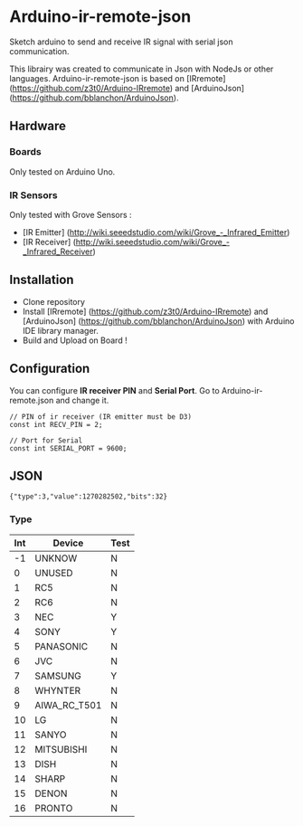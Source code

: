 # Arduino-ir-remote-json
Sketch arduino to send and receive IR signal with serial json communication.

This librairy was created to communicate in Json with NodeJs or other languages.
Arduino-ir-remote-json is based on [IRremote] (https://github.com/z3t0/Arduino-IRremote) and [ArduinoJson] (https://github.com/bblanchon/ArduinoJson).

## Hardware

### Boards

Only tested on Arduino Uno.

### IR Sensors

Only tested with Grove Sensors : 
- [IR Emitter] (http://wiki.seeedstudio.com/wiki/Grove_-_Infrared_Emitter)
- [IR Receiver] (http://wiki.seeedstudio.com/wiki/Grove_-_Infrared_Receiver) 

## Installation

- Clone repository
- Install [IRremote] (https://github.com/z3t0/Arduino-IRremote) and [ArduinoJson] (https://github.com/bblanchon/ArduinoJson) with Arduino IDE library manager.
- Build and Upload on Board !

## Configuration

You can configure **IR receiver PIN** and **Serial Port**. Go to Arduino-ir-remote.json and change it. 


    // PIN of ir receiver (IR emitter must be D3)
    const int RECV_PIN = 2;

    // Port for Serial
    const int SERIAL_PORT = 9600;

## JSON

    {"type":3,"value":1270282502,"bits":32}

### Type

| Int   | Device                  | Test |
|-------|-------------------------|------|
| -1    | UNKNOW                  | N    |
| 0     | UNUSED                  | N    |
| 1     | RC5                     | N    |
| 2     | RC6                     | N    |
| 3     | NEC                     | Y    |
| 4     | SONY                    | Y    |
| 5     | PANASONIC               | N    |
| 6     | JVC                     | N    |
| 7     | SAMSUNG                 | Y    |
| 8     | WHYNTER                 | N    |
| 9     | AIWA_RC_T501            | N    |
| 10    | LG                      | N    |
| 11    | SANYO                   | N    |
| 12    | MITSUBISHI              | N    |
| 13    | DISH                    | N    |
| 14    | SHARP                   | N    |
| 15    | DENON                   | N    |
| 16    | PRONTO                  | N    |




